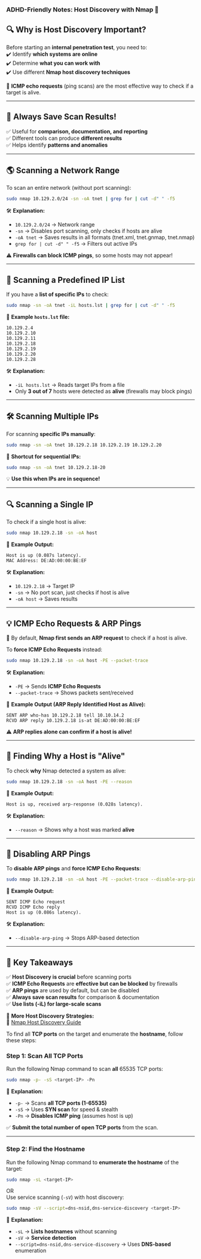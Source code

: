 ### **ADHD-Friendly Notes: Host Discovery with Nmap** 🚀

## **🔍 Why is Host Discovery Important?**

Before starting an **internal penetration test**, you need to:  
✔️ Identify **which systems are online**  
✔️ Determine **what you can work with**  
✔️ Use different **Nmap host discovery techniques**

📌 **ICMP echo requests** (ping scans) are the most effective way to check if a target is alive.

---

## **📁 Always Save Scan Results!**

✅ Useful for **comparison, documentation, and reporting**  
✅ Different tools can produce **different results**  
✅ Helps identify **patterns and anomalies**

---

## **🌎 Scanning a Network Range**

To scan an entire network (without port scanning):

```bash
sudo nmap 10.129.2.0/24 -sn -oA tnet | grep for | cut -d" " -f5
```

🛠 **Explanation:**

- `10.129.2.0/24` → Network range
- `-sn` → Disables port scanning, only checks if hosts are alive
- `-oA tnet` → Saves results in all formats (tnet.xml, tnet.gnmap, tnet.nmap)
- `grep for | cut -d" " -f5` → Filters out active IPs

⚠ **Firewalls can block ICMP pings**, so some hosts may not appear!

---

## **📜 Scanning a Predefined IP List**

If you have a **list of specific IPs** to check:

```bash
sudo nmap -sn -oA tnet -iL hosts.lst | grep for | cut -d" " -f5
```

📌 **Example `hosts.lst` file:**

```
10.129.2.4
10.129.2.10
10.129.2.11
10.129.2.18
10.129.2.19
10.129.2.20
10.129.2.28
```

🛠 **Explanation:**

- `-iL hosts.lst` → Reads target IPs from a file
- Only **3 out of 7** hosts were detected as **alive** (firewalls may block pings)

---

## **🛠 Scanning Multiple IPs**

For scanning **specific IPs manually**:

```bash
sudo nmap -sn -oA tnet 10.129.2.18 10.129.2.19 10.129.2.20
```

📌 **Shortcut for sequential IPs:**

```bash
sudo nmap -sn -oA tnet 10.129.2.18-20
```

💡 **Use this when IPs are in sequence!**

---

## **🔍 Scanning a Single IP**

To check if a single host is alive:

```bash
sudo nmap 10.129.2.18 -sn -oA host
```

📌 **Example Output:**

```
Host is up (0.087s latency).
MAC Address: DE:AD:00:00:BE:EF
```

🛠 **Explanation:**

- `10.129.2.18` → Target IP
- `-sn` → No port scan, just checks if host is alive
- `-oA host` → Saves results

---

## **💡 ICMP Echo Requests & ARP Pings**

📌 By default, **Nmap first sends an ARP request** to check if a host is alive.

To **force ICMP Echo Requests** instead:

```bash
sudo nmap 10.129.2.18 -sn -oA host -PE --packet-trace
```

🛠 **Explanation:**

- `-PE` → Sends **ICMP Echo Requests**
- `--packet-trace` → Shows packets sent/received

📌 **Example Output (ARP Reply Identified Host as Alive):**

```
SENT ARP who-has 10.129.2.18 tell 10.10.14.2
RCVD ARP reply 10.129.2.18 is-at DE:AD:00:00:BE:EF
```

⚠ **ARP replies alone can confirm if a host is alive!**

---

## **🔎 Finding Why a Host is "Alive"**

To check **why** Nmap detected a system as alive:

```bash
sudo nmap 10.129.2.18 -sn -oA host -PE --reason
```

📌 **Example Output:**

```
Host is up, received arp-response (0.028s latency).
```

🛠 **Explanation:**

- `--reason` → Shows why a host was marked **alive**

---

## **🚀 Disabling ARP Pings**

To **disable ARP pings** and **force ICMP Echo Requests**:

```bash
sudo nmap 10.129.2.18 -sn -oA host -PE --packet-trace --disable-arp-ping
```

📌 **Example Output:**

```
SENT ICMP Echo request
RCVD ICMP Echo reply
Host is up (0.086s latency).
```

🛠 **Explanation:**

- `--disable-arp-ping` → Stops ARP-based detection

---

## **🎯 Key Takeaways**

✅ **Host Discovery is crucial** before scanning ports  
✅ **ICMP Echo Requests** are **effective but can be blocked** by firewalls  
✅ **ARP pings** are used by default, but can be disabled  
✅ **Always save scan results** for comparison & documentation  
✅ **Use lists (-iL) for large-scale scans**

📌 **More Host Discovery Strategies:**  
🔗 [Nmap Host Discovery Guide](https://nmap.org/book/host-discovery-strategies.html)


To find all **TCP ports** on the target and enumerate the **hostname**, follow these steps:

### **Step 1: Scan All TCP Ports**

Run the following Nmap command to scan **all** 65535 TCP ports:

```bash
sudo nmap -p- -sS <target-IP> -Pn
```

📌 **Explanation:**

- `-p-` → Scans **all TCP ports (1-65535)**
- `-sS` → Uses **SYN scan** for speed & stealth
- `-Pn` → **Disables ICMP ping** (assumes host is up)

✅ **Submit the total number of open TCP ports** from the scan.

---

### **Step 2: Find the Hostname**

Run the following Nmap command to **enumerate the hostname** of the target:

```bash
sudo nmap -sL <target-IP>
```

OR  
Use service scanning (`-sV`) with host discovery:

```bash
sudo nmap -sV --script=dns-nsid,dns-service-discovery <target-IP>
```

📌 **Explanation:**

- `-sL` → **Lists hostnames** without scanning
- `-sV` → **Service detection**
- `--script=dns-nsid,dns-service-discovery` → Uses **DNS-based** enumeration

